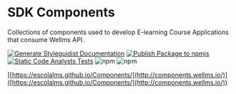 # SDK Components

Collections of components used to develop E-learning Course Applications that consume Wellms API. 

[![Generate Styleguidist Documentation](https://github.com/EscolaLMS/Components/actions/workflows/pages.yml/badge.svg)](https://github.com/EscolaLMS/Components/actions/workflows/pages.yml)
[![Publish Package to npmjs](https://github.com/EscolaLMS/Components/actions/workflows/publish.yml/badge.svg)](https://github.com/EscolaLMS/Components/actions/workflows/publish.yml)
[![Static Code Analysts Tests](https://github.com/EscolaLMS/Components/actions/workflows/tests.yaml/badge.svg)](https://github.com/EscolaLMS/Components/actions/workflows/tests.yaml)
![npm](https://img.shields.io/npm/v/@escolalms/components)
![npm](https://img.shields.io/npm/dm/@escolalms/components)

[[https://escolalms.github.io/Components/](http://components.wellms.io/)]([https://escolalms.github.io/Components/](http://components.wellms.io/))
